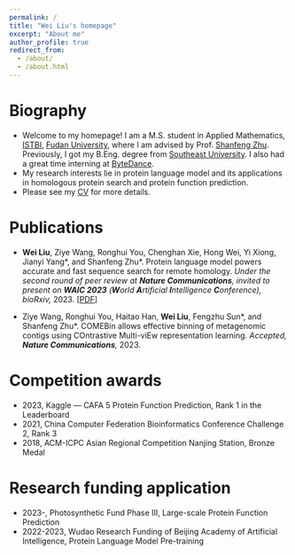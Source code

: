 ```yaml
---
permalink: /
title: "Wei Liu's homepage"
excerpt: "About me"
author_profile: true
redirect_from: 
  - /about/
  - /about.html
---
```


Biography
======
* Welcome to my homepage! I am a M.S. student in Applied Mathematics, [ISTBI](https://istbi.fudan.edu.cn/lnen/), [Fudan University](https://www.fudan.edu.cn/en/), where I am advised by Prof. [Shanfeng Zhu](https://istbi.fudan.edu.cn/lnen/info/1157/2128.htm). Previously, I got my B.Eng. degree from [Southeast University](https://www.seu.edu.cn/english/). I also had a great time interning at [ByteDance](https://www.bytedance.com/en/).
* My research interests lie in protein language model and its applications in homologous protein search and protein function prediction.
* Please see my [CV](https://maovshao.github.io/files/CV.pdf) for more details.

Publications
======
* **Wei Liu**, Ziye Wang, Ronghui You, Chenghan Xie, Hong Wei, Yi Xiong, Jianyi Yang\*, and Shanfeng Zhu\*. Protein language model powers accurate and fast sequence search for remote homology. *Under the second round of peer review at **Nature Communications**, invited to present on **WAIC 2023** (**W**orld **A**rtificial **I**ntelligence **C**onference), bioRxiv,* 2023. [[PDF](https://www.biorxiv.org/content/10.1101/2023.04.03.535375)]

* Ziye Wang, Ronghui You, Haitao Han, **Wei Liu**, Fengzhu Sun\*, and Shanfeng Zhu\*. COMEBin allows effective binning of metagenomic contigs using COntrastive Multi-viEw representation learning. *Accepted, **Nature Communications**,* 2023.

Competition awards
======
* 2023, Kaggle — CAFA 5 Protein Function Prediction, Rank 1 in the Leaderboard
* 2021, China Computer Federation Bioinformatics Conference Challenge 2, Rank 3
* 2018, ACM-ICPC Asian Regional Competition Nanjing Station, Bronze Medal

Research funding application
======
* 2023-, Photosynthetic Fund Phase III, Large-scale Protein Function Prediction
* 2022-2023, Wudao Research Funding of Beijing Academy of Artificial Intelligence, Protein Language Model Pre-training